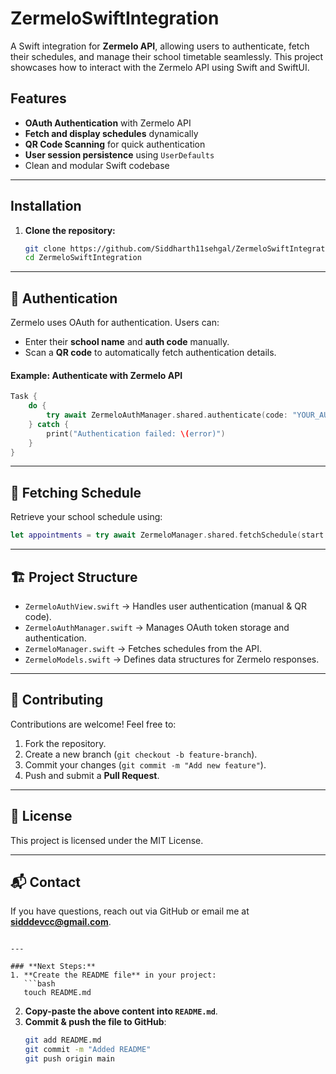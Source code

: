 # ZermeloSwiftIntegration

A Swift integration for **Zermelo API**, allowing users to authenticate, fetch their schedules, and manage their school timetable seamlessly. This project showcases how to interact with the Zermelo API using Swift and SwiftUI.

## Features
- **OAuth Authentication** with Zermelo API
- **Fetch and display schedules** dynamically
- **QR Code Scanning** for quick authentication
- **User session persistence** using `UserDefaults`
- Clean and modular Swift codebase

---

## Installation

1. **Clone the repository:**
   ```bash
   git clone https://github.com/Siddharth11sehgal/ZermeloSwiftIntegration.git
   cd ZermeloSwiftIntegration


---

## 🔑 Authentication

Zermelo uses OAuth for authentication. Users can:
- Enter their **school name** and **auth code** manually.
- Scan a **QR code** to automatically fetch authentication details.

#### **Example: Authenticate with Zermelo API**
```swift
Task {
    do {
        try await ZermeloAuthManager.shared.authenticate(code: "YOUR_AUTH_CODE", school: "YOUR_SCHOOL_NAME")
    } catch {
        print("Authentication failed: \(error)")
    }
}
```

---

## 📆 Fetching Schedule

Retrieve your school schedule using:
```swift
let appointments = try await ZermeloManager.shared.fetchSchedule(start: startTime, end: endTime)
```

---

## 🏗 Project Structure

- `ZermeloAuthView.swift` → Handles user authentication (manual & QR code).
- `ZermeloAuthManager.swift` → Manages OAuth token storage and authentication.
- `ZermeloManager.swift` → Fetches schedules from the API.
- `ZermeloModels.swift` → Defines data structures for Zermelo responses.

---

## 📝 Contributing
Contributions are welcome! Feel free to:
1. Fork the repository.
2. Create a new branch (`git checkout -b feature-branch`).
3. Commit your changes (`git commit -m "Add new feature"`).
4. Push and submit a **Pull Request**.

---

## 📜 License
This project is licensed under the MIT License.  

---

## 📬 Contact
If you have questions, reach out via GitHub or email me at **sidddevcc@gmail.com**.
```

---

### **Next Steps:**
1. **Create the README file** in your project:  
   ```bash
   touch README.md
   ```
2. **Copy-paste the above content into `README.md`**.
3. **Commit & push the file to GitHub**:  
   ```bash
   git add README.md
   git commit -m "Added README"
   git push origin main
   ```
